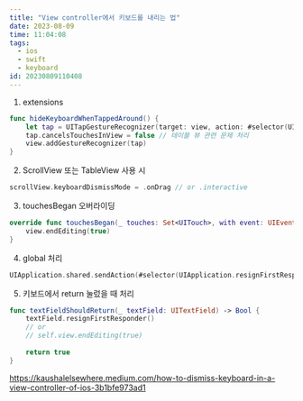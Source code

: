 ```yaml
---
title: "View controller에서 키보드를 내리는 법"
date: 2023-08-09
time: 11:04:08
tags:
  - ios
  - swift
  - keyboard
id: 20230809110408
---
```

1. extensions
```swift
func hideKeyboardWhenTappedAround() {
    let tap = UITapGestureRecognizer(target: view, action: #selector(UIView.endEditing))
    tap.cancelsTouchesInView = false // 테이블 뷰 관련 문제 처리
    view.addGestureRecognizer(tap)
}
```

2. ScrollView 또는 TableView 사용 시
```swift
scrollView.keyboardDismissMode = .onDrag // or .interactive
```

3. touchesBegan 오버라이딩
```swift
override func touchesBegan(_ touches: Set<UITouch>, with event: UIEvent?) {
    view.endEditing(true)
}
```

4. global 처리
```swift
UIApplication.shared.sendAction(#selector(UIApplication.resignFirstResponder), to: nil, from: nil, for: nil)
```

5. 키보드에서 return 눌렀을 때 처리
```swift
func textFieldShouldReturn(_ textField: UITextField) -> Bool {
    textField.resignFirstResponder()
    // or
    // self.view.endEditing(true)
    
    return true
}
```

https://kaushalelsewhere.medium.com/how-to-dismiss-keyboard-in-a-view-controller-of-ios-3b1bfe973ad1